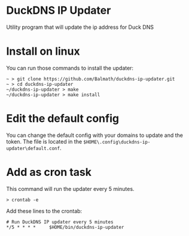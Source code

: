 # DuckDNS IP Updater 
Utility program that will update the ip address for Duck DNS

# Install on linux

You can run those commands to install the updater:

```
~ > git clone https://github.com/Balmath/duckdns-ip-updater.git
~ > cd duckdns-ip-updater
~/duckdns-ip-updater > make
~/duckdns-ip-updater > make install
```

# Edit the default config

You can change the default config with your domains to update and the token.
The file is located in the `$HOME\.config\duckdns-ip-updater\default.conf`.

# Add as cron task
This command will run the updater every 5 minutes.

```
> crontab -e
```

Add these lines to the crontab:

```
# Run DuckDNS IP updater every 5 minutes
*/5 * * * *     $HOME/bin/duckdns-ip-updater
```
